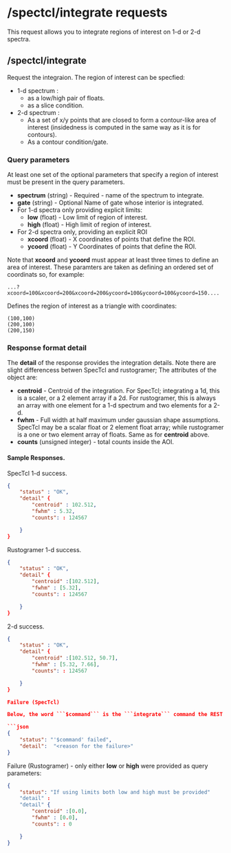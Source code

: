 
# /spectcl/integrate requests

This request allows you to integrate regions of interest on 1-d or 2-d spectra.



## /spectcl/integrate

Request the integraion. The region of interest can be specfied:

*  1-d spectrum :
    *  as a low/high pair of floats.
    *  as a slice condition.
*  2-d spectrum :
    * As a set of x/y points that are closed to form a contour-like area of interest (insidedness is computed in the same way as it is for contours).
    * As a contour condition/gate.


### Query parameters

At least one set of the optional parameters that specify a region of interest must be present in the query parameters.

* **spectrum** (string) - Required - name of the spectrum to integrate.
* **gate** (string) - Optional Name of gate whose interior is integrated.
* For 1-d spectra only providing explicit limits:
    * **low** (float) - Low limit of region of interest.
    * **high** (float) - High limit of region of interest.
* For 2-d spectra only, providing an explicit ROI
    * **xcoord** (float) - X coordinates of points that define the ROI.
    * **ycoord** (float) - Y Coordinates of points that define the ROI.

Note that **xcoord** and **ycoord** must appear at least three times to define an area of interest.  These paramters are taken as defining an ordered set of coordinats so, for example:

```
...?xcoord=100&xcoord=200&xcoord=200&ycoord=100&ycoord=100&ycoord=150....
```

Defines the region of interest as a triangle with coordinates:
```
(100,100)
(200,100)
(200,150)
```

### Response format detail

The **detail** of the response provides the integration details.  Note there are slight differencess betwen SpecTcl and rustogramer;  The attributes of the object are:

* **centroid**  - Centroid of the integration.  For SpecTcl; integrating a 1d, this is a scaler, or a 2 element array if a 2d.  For rustogramer, this is always an array with one element for a 1-d spectrum and two elements for a 2-d.
* **fwhm** - Full width at half maximum under gaussian shape assumptions.  SpecTcl may be a scalar float or 2 element float array; while rustogramer is a one or two element array of floats.  Same as for **centroid** above.
*  **counts** (unsigned integer) - total counts inside the AOI.

#### Sample Responses.

SpecTcl 1-d success.

```json
{
    "status" : "OK",
    "detail" {
        "centroid" : 102.512,
        "fwhm" : 5.32,
        "counts": : 124567

    }
}
```
Rustogramer 1-d success.

```json
{
    "status" : "OK",
    "detail" {
        "centroid" :[102.512],
        "fwhm" : [5.32],
        "counts": : 124567

    }
}
```


2-d success.

```json
{
    "status" : "OK",
    "detail" {
        "centroid" :[102.512, 50.7],
        "fwhm" : [5.32, 7.66],
        "counts": : 124567

    }
}

Failure (SpecTcl)

Below, the word ```$command``` is the ```integrate``` command the REST handler generated:

```json
{
    "status": "'$command' failed",
    "detail":  "<reason for the failure>"
}
```
Failure (Rustogramer) - only either **low** or **high** were provided as query parameters:

```json
{
    "status": "If using limits both low and high must be provided"
    "detail" :
    "detail" {
        "centroid" :[0.0],
        "fwhm" : [0.0],
        "counts": : 0

    }
}
```